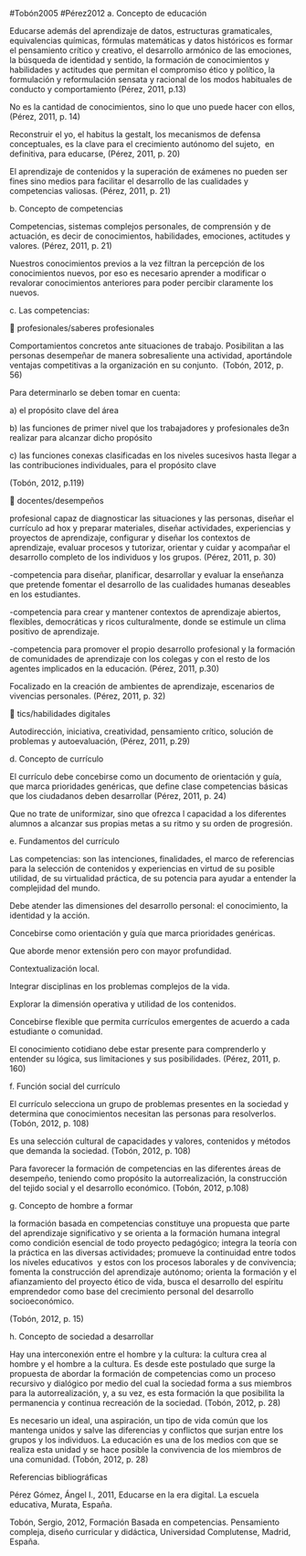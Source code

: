 #Tobón2005 
#Pérez2012 
a. Concepto de educación

Educarse además del aprendizaje de datos, estructuras gramaticales, equivalencias químicas, fórmulas matemáticas y datos históricos es formar el pensamiento crítico y creativo, el desarrollo armónico de las emociones, la búsqueda de identidad y sentido, la formación de conocimientos y habilidades y actitudes que permitan el compromiso ético y político, la formulación y reformulación sensata y racional de los modos habituales de conducto y comportamiento (Pérez, 2011, p.13)

No es la cantidad de conocimientos, sino lo que uno puede hacer con ellos, (Pérez, 2011, p. 14)

Reconstruir el yo, el habitus la gestalt, los mecanismos de defensa conceptuales, es la clave para el crecimiento autónomo del sujeto,  en definitiva, para educarse, (Pérez, 2011, p. 20)

El aprendizaje de contenidos y la superación de exámenes no pueden ser fines sino medios para facilitar el desarrollo de las cualidades y competencias valiosas. (Pérez, 2011, p. 21)

b. Concepto de competencias

Competencias, sistemas complejos personales, de comprensión y de actuación, es decir de conocimientos, habilidades, emociones, actitudes y valores. (Pérez, 2011, p. 21)

Nuestros conocimientos previos a la vez filtran la percepción de los conocimientos nuevos, por eso es necesario aprender a modificar o revalorar conocimientos anteriores para poder percibir claramente los nuevos.

c. Las competencias:

 profesionales/saberes profesionales

Comportamientos concretos ante situaciones de trabajo. Posibilitan a las personas desempeñar de manera sobresaliente una actividad, aportándole ventajas competitivas a la organización en su conjunto.  (Tobón, 2012, p. 56)

Para determinarlo se deben tomar en cuenta:

a) el propósito clave del área

b) las funciones de primer nivel que los trabajadores y profesionales de3n realizar para alcanzar dicho propósito

c) las funciones conexas clasificadas en los niveles sucesivos hasta llegar a las contribuciones individuales, para el propósito clave

(Tobón, 2012, p.119)

 docentes/desempeños

profesional capaz de diagnosticar las situaciones y las personas, diseñar el currículo ad hox y preparar materiales, diseñar actividades, experiencias y proyectos de aprendizaje, configurar y diseñar los contextos de aprendizaje, evaluar procesos y tutorizar, orientar y cuidar y acompañar el desarrollo completo de los individuos y los grupos. (Pérez, 2011, p. 30)

-competencia para diseñar, planificar, desarrollar y evaluar la enseñanza que pretende fomentar el desarrollo de las cualidades humanas deseables en los estudiantes.

-competencia para crear y mantener contextos de aprendizaje abiertos, flexibles, democráticas y ricos culturalmente, donde se estimule un clima positivo de aprendizaje.

-competencia para promover el propio desarrollo profesional y la formación de comunidades de aprendizaje con los colegas y con el resto de los agentes implicados en la educación. (Pérez, 2011, p.30)

Focalizado en la creación de ambientes de aprendizaje, escenarios de vivencias personales. (Pérez, 2011, p. 32)

 tics/habilidades digitales

Autodirección, iniciativa, creatividad, pensamiento crítico, solución de problemas y autoevaluación, (Pérez, 2011, p.29)

d. Concepto de currículo

El currículo debe concebirse como un documento de orientación y guía, que marca prioridades genéricas, que define clase competencias básicas que los ciudadanos deben desarrollar (Pérez, 2011, p. 24)

Que no trate de uniformizar, sino que ofrezca l capacidad a los diferentes alumnos a alcanzar sus propias metas a su ritmo y su orden de progresión.

e. Fundamentos del currículo

Las competencias: son las intenciones, finalidades, el marco de referencias para la selección de contenidos y experiencias en virtud de su posible utilidad, de su virtualidad práctica, de su potencia para ayudar a entender la complejidad del mundo.

Debe atender las dimensiones del desarrollo personal: el conocimiento, la identidad y la acción.

Concebirse como orientación y guía que marca prioridades genéricas.

Que aborde menor extensión pero con mayor profundidad.

Contextualización local.

Integrar disciplinas en los problemas complejos de la vida.

Explorar la dimensión operativa y utilidad de los contenidos.

Concebirse flexible que permita currículos emergentes de acuerdo a cada estudiante o comunidad.

El conocimiento cotidiano debe estar presente para comprenderlo y entender su lógica, sus limitaciones y sus posibilidades. (Pérez, 2011, p. 160)

f. Función social del currículo

El currículo selecciona un grupo de problemas presentes en la sociedad y determina que conocimientos necesitan las personas para resolverlos. (Tobón, 2012, p. 108)

Es una selección cultural de capacidades y valores, contenidos y métodos que demanda la sociedad. (Tobón, 2012, p. 108)

Para favorecer la formación de competencias en las diferentes áreas de desempeño, teniendo como propósito la autorrealización, la construcción del tejido social y el desarrollo económico. (Tobón, 2012, p.108)

g. Concepto de hombre a formar

la formación basada en competencias constituye una propuesta que parte del aprendizaje significativo y se orienta a la formación humana integral como condición esencial de todo proyecto pedagógico; integra la teoría con la práctica en las diversas actividades; promueve la continuidad entre todos los niveles educativos  y estos con los procesos laborales y de convivencia; fomenta la construcción del aprendizaje autónomo; orienta la formación y el afianzamiento del proyecto ético de vida, busca el desarrollo del espíritu emprendedor como base del crecimiento personal del desarrollo socioeconómico.

(Tobón, 2012, p. 15)

h. Concepto de sociedad a desarrollar

Hay una interconexión entre el hombre y la cultura: la cultura crea al hombre y el hombre a la cultura. Es desde este postulado que surge la propuesta de abordar la formación de competencias como un proceso recursivo y dialógico por medio del cual la sociedad forma a sus miembros para la autorrealización, y, a su vez, es esta formación la que posibilita la permanencia y continua recreación de la sociedad. (Tobón, 2012, p. 28)

Es necesario un ideal, una aspiración, un tipo de vida común que los mantenga unidos y salve las diferencias y conflictos que surjan entre los grupos y los individuos. La educación es una de los medios con que se realiza esta unidad y se hace posible la convivencia de los miembros de una comunidad. (Tobón, 2012, p. 28)

Referencias bibliográficas

Pérez Gómez, Ángel I., 2011, Educarse en la era digital. La escuela educativa, Murata, España.

Tobón, Sergio, 2012, Formación Basada en competencias. Pensamiento compleja, diseño curricular y didáctica, Universidad Complutense, Madrid, España.